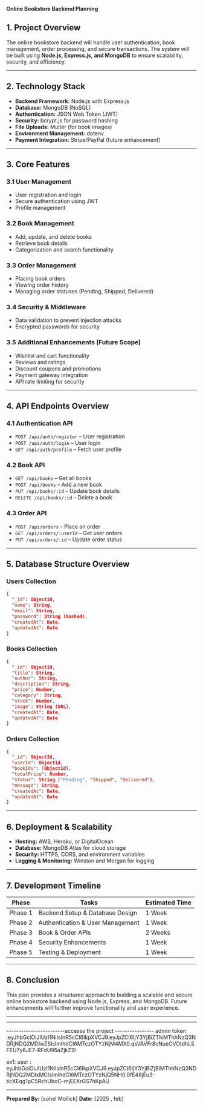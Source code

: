 **Online Bookstore Backend Planning**

## 1. **Project Overview**

The online bookstore backend will handle user authentication, book management, order processing, and secure transactions. The system will be built using **Node.js, Express.js, and MongoDB** to ensure scalability, security, and efficiency.

---

## 2. **Technology Stack**

- **Backend Framework:** Node.js with Express.js
- **Database:** MongoDB (NoSQL)
- **Authentication:** JSON Web Token (JWT)
- **Security:** bcrypt.js for password hashing
- **File Uploads:** Multer (for book images)
- **Environment Management:** dotenv
- **Payment Integration:** Stripe/PayPal (future enhancement)

---

## 3. **Core Features**

### **3.1 User Management**

- User registration and login
- Secure authentication using JWT
- Profile management

### **3.2 Book Management**

- Add, update, and delete books
- Retrieve book details
- Categorization and search functionality

### **3.3 Order Management**

- Placing book orders
- Viewing order history
- Managing order statuses (Pending, Shipped, Delivered)

### **3.4 Security & Middleware**

- Data validation to prevent injection attacks
- Encrypted passwords for security

### **3.5 Additional Enhancements** (Future Scope)

- Wishlist and cart functionality
- Reviews and ratings
- Discount coupons and promotions
- Payment gateway integration
- API rate limiting for security

---

## 4. **API Endpoints Overview**

### **4.1 Authentication API**

- `POST /api/auth/register` – User registration
- `POST /api/auth/login` – User login
- `GET /api/auth/profile` – Fetch user profile

### **4.2 Book API**

- `GET /api/books` – Get all books
- `POST /api/books` – Add a new book
- `PUT /api/books/:id` – Update book details
- `DELETE /api/books/:id` – Delete a book

### **4.3 Order API**

- `POST /api/orders` – Place an order
- `GET /api/orders/:userId` – Get user orders
- `PUT /api/orders/:id` – Update order status

---

## 5. **Database Structure Overview**

### **Users Collection**

```json
{
  "_id": ObjectId,
  "name": String,
  "email": String,
  "password": String (hashed),
  "createdAt": Date,
  "updatedAt": Date
}
```

### **Books Collection**

```json
{
  "_id": ObjectId,
  "title": String,
  "author": String,
  "description": String,
  "price": Number,
  "category": String,
  "stock": Number,
  "image": String (URL),
  "createdAt": Date,
  "updatedAt": Date
}
```

### **Orders Collection**

```json
{
  "_id": ObjectId,
  "userId": ObjectId,
  "bookIds": [ObjectId],
  "totalPrice": Number,
  "status": String ("Pending", "Shipped", "Delivered"),
  "message": String,
  "createdAt": Date,
  "updatedAt": Date
}
```

---

## 6. **Deployment & Scalability**

- **Hosting:** AWS, Heroku, or DigitalOcean
- **Database:** MongoDB Atlas for cloud storage
- **Security:** HTTPS, CORS, and environment variables
- **Logging & Monitoring:** Winston and Morgan for logging

---

## 7. **Development Timeline**

| Phase   | Tasks                            | Estimated Time |
| ------- | -------------------------------- | -------------- |
| Phase 1 | Backend Setup & Database Design  | 1 Week         |
| Phase 2 | Authentication & User Management | 1 Week         |
| Phase 3 | Book & Order APIs                | 2 Weeks        |
| Phase 4 | Security Enhancements            | 1 Week         |
| Phase 5 | Testing & Deployment             | 1 Week         |

---

## 8. **Conclusion**

This plan provides a structured approach to building a scalable and secure online bookstore backend using Node.js, Express, and MongoDB. Future enhancements will further improve functionality and user experience.

---

---



------------------------accesss the project ----------------
admin token :eyJhbGciOiJIUzI1NiIsInR5cCI6IkpXVCJ9.eyJpZCI6IjY3YjBiZTlkMThhNzQ3NDRjNDQ2MDIwZSIsImlhdCI6MTczOTYzNjM4MX0.qsVAVFr8cNueCVOtdhLSFEU7y6JE7-RFdU95aZjkZ2I


ex1:
user : eyJhbGciOiJIUzI1NiIsInR5cCI6IkpXVCJ9.eyJpZCI6IjY3YjBiZjBlMThhNzQ3NDRjNDQ2MDIxMCIsImlhdCI6MTczOTYzNjQ5NH0.0fE48jEu3-ticXEqg1pC5RchUboC-mjEEXrGS7hKpAU



---
**Prepared By:**  [sohel Mollick]
**Date:** [2025 , feb]
